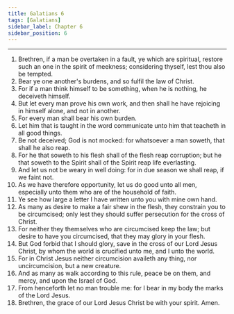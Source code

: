```yaml
---
title: Galatians 6
tags: [Galatians]
sidebar_label: Chapter 6
sidebar_position: 6
---
```


---
1. Brethren, if a man be overtaken in a fault, ye which are spiritual, restore such an one in the spirit of meekness; considering thyself, lest thou also be tempted.
2. Bear ye one another's burdens, and so fulfil the law of Christ.
3. For if a man think himself to be something, when he is nothing, he deceiveth himself.
4. But let every man prove his own work, and then shall he have rejoicing in himself alone, and not in another.
5. For every man shall bear his own burden.
6. Let him that is taught in the word communicate unto him that teacheth in all good things.
7. Be not deceived; God is not mocked: for whatsoever a man soweth, that shall he also reap.
8. For he that soweth to his flesh shall of the flesh reap corruption; but he that soweth to the Spirit shall of the Spirit reap life everlasting.
9. And let us not be weary in well doing: for in due season we shall reap, if we faint not.
10. As we have therefore opportunity, let us do good unto all men, especially unto them who are of the household of faith.
11. Ye see how large a letter I have written unto you with mine own hand.
12. As many as desire to make a fair shew in the flesh, they constrain you to be circumcised; only lest they should suffer persecution for the cross of Christ.
13. For neither they themselves who are circumcised keep the law; but desire to have you circumcised, that they may glory in your flesh.
14. But God forbid that I should glory, save in the cross of our Lord Jesus Christ, by whom the world is crucified unto me, and I unto the world.
15. For in Christ Jesus neither circumcision availeth any thing, nor uncircumcision, but a new creature.
16. And as many as walk according to this rule, peace be on them, and mercy, and upon the Israel of God.
17. From henceforth let no man trouble me: for I bear in my body the marks of the Lord Jesus.
18. Brethren, the grace of our Lord Jesus Christ be with your spirit. Amen.